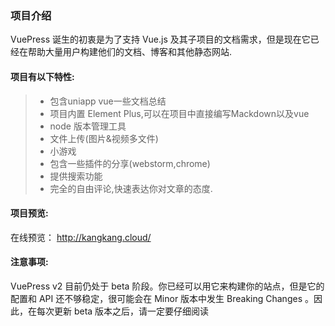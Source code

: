 ### 项目介绍

VuePress 诞生的初衷是为了支持 Vue.js 及其子项目的文档需求，但是现在它已经在帮助大量用户构建他们的文档、博客和其他静态网站.

#### 项目有以下特性:

> - 包含uniapp vue一些文档总结
> - 项目内置 Element Plus,可以在项目中直接编写Mackdown以及vue
> - node 版本管理工具
> - 文件上传(图片&视频多文件)
> - 小游戏
> - 包含一些插件的分享(webstorm,chrome)
> - 提供搜索功能
> - 完全的自由评论,快速表达你对文章的态度.

#### 项目预览:

在线预览： http://kangkang.cloud/

#### 注意事项:

VuePress v2 目前仍处于 beta 阶段。你已经可以用它来构建你的站点，但是它的配置和 API 还不够稳定，很可能会在 Minor 版本中发生 Breaking Changes 。因此，在每次更新 beta 版本之后，请一定要仔细阅读
